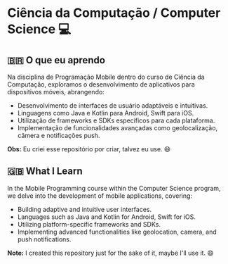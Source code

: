 # Ciência da Computação / Computer Science 💻

## 🇧🇷 O que eu aprendo

Na disciplina de Programação Mobile dentro do curso de Ciência da Computação, exploramos o desenvolvimento de aplicativos para dispositivos móveis, abrangendo:

- Desenvolvimento de interfaces de usuário adaptáveis e intuitivas.
- Linguagens como Java e Kotlin para Android, Swift para iOS.
- Utilização de frameworks e SDKs específicos para cada plataforma.
- Implementação de funcionalidades avançadas como geolocalização, câmera e notificações push.

**Obs:** Eu criei esse repositório por criar, talvez eu use. 😄

## 🇬🇧 What I Learn

In the Mobile Programming course within the Computer Science program, we delve into the development of mobile applications, covering:

- Building adaptive and intuitive user interfaces.
- Languages such as Java and Kotlin for Android, Swift for iOS.
- Utilizing platform-specific frameworks and SDKs.
- Implementing advanced functionalities like geolocation, camera, and push notifications.

**Note:** I created this repository just for the sake of it, maybe I'll use it. 😄
